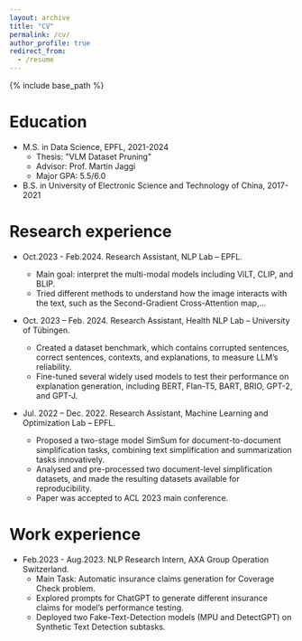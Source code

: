 ```yaml
---
layout: archive
title: "CV"
permalink: /cv/
author_profile: true
redirect_from:
  - /resume
---
```


{% include base_path %}

Education
======
* M.S. in Data Science, EPFL, 2021-2024
  * Thesis: "VLM Dataset Pruning"
  * Advisor: Prof. Martin Jaggi
  * Major GPA: 5.5/6.0
* B.S. in University of Electronic Science and Technology of China, 2017-2021

Research experience
======

* Oct.2023 - Feb.2024. Research Assistant, NLP Lab – EPFL.
  * Main goal: interpret the multi-modal models including ViLT, CLIP, and BLIP.
  * Tried different methods to understand how the image interacts with the text, such as the Second-Gradient Cross-Attention map,...

* Oct. 2023 – Feb. 2024. Research Assistant, Health NLP Lab – University of Tübingen.
  * Created a dataset benchmark, which contains corrupted sentences, correct sentences, contexts, and explanations, to measure LLM’s reliability.
  * Fine-tuned several widely used models to test their performance on explanation generation, including BERT, Flan-T5, BART, BRIO, GPT-2, and GPT-J.

* Jul. 2022 – Dec. 2022. Research Assistant, Machine Learning and Optimization Lab – EPFL.
  * Proposed a two-stage model SimSum for document-to-document simplification tasks, combining text simplification and summarization tasks innovatively.
  * Analysed and pre-processed two document-level simplification datasets, and made the resulting datasets available for reproducibility.
  * Paper was accepted to ACL 2023 main conference.


Work experience
======

* Feb.2023 - Aug.2023. NLP Research Intern, AXA Group Operation Switzerland.
  * Main Task: Automatic insurance claims generation for Coverage Check problem.
  * Explored prompts for ChatGPT to generate different insurance claims for model’s performance testing.
  * Deployed two Fake-Text-Detection models (MPU and DetectGPT) on Synthetic Text Detection subtasks.

  
  

